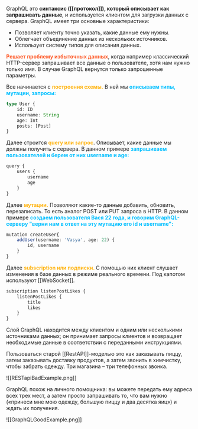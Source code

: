GraphQL это **синтаксис ([[протокол]]), который описывает как запрашивать данные**, и используется клиентом для загрузки данных с сервера. GraphQL имеет три основные характеристики:

-   Позволяет клиенту точно указать, какие данные ему нужны.
-   Облегчает объединение данных из нескольких источников.
-   Использует систему типов для описания данных.

<span style="font-weight: bold; color: #FE5C2B;">Решает проблему избыточных данных</span>, когда например классический HTTP-сервер запрашивает все данные о пользователе, хотя нам нужно только имя. В случае GraphQL вернутся только запрошенные параметры.

Все начинается с <span style="font-weight: bold; color: #FFB514;">построения схемы.</span> В ней мы <span style="font-weight: bold; color: deepskyblue;">описываем типы, мутации, запросы:</span>
```ts
type User {
	id: ID
	username: String
	age: Int
	posts: [Post]
}
```

Далее строится <span style="font-weight: bold; color: #FFB514;">query или запрос</span>. Описывает, какие данные мы должны получить с сервера.
В данном примере <span style="font-weight: bold; color: deepskyblue;">запрашиваем пользователей и берем от них username и age:</span>
```ts
query {
	users {
		username
		age
	}
}
```

Далее <span style="font-weight: bold; color: #FFB514;">мутации.</span> Позволяют какие-то данные добавить, обновить, перезаписать. То есть аналог POST или  PUT запроса в HTTP.
В данном примере <span style="font-weight: bold; color: deepskyblue;">создаем пользователя Вася 22 года, и говорим GraphQL-серверу "верни нам в ответ на эту мутацию его id и username":</span>
```ts
mutation createUser{
	addUser(username: 'Vasya', age: 22) {
		id, username
	}
}
```

Далее <span style="font-weight: bold; color: #FFB514;">subscription или подписки. </span> С помощью них клиент слушает изменения в базе данных в режиме реального времени. Под капотом используют [[WebSocket]].
```ts 
subscription listenPostLikes {
	listenPostLikes {
		title 
		likes
	}
}
```

Слой GraphQL находится между клиентом и одним или несколькими источниками данных; он принимает запросы клиентов и возвращает необходимые данные в соответствии с переданными инструкциями.

Пользоваться старой [[RestAPI]]-моделью это как заказывать пиццу, затем заказывать доставку продуктов, а затем звонить в химчистку, чтобы забрать одежду. Три магазина – три телефонных звонка.

![[RESTapiBadExample.png]]

GraphQL похож на личного помощника: вы можете передать ему адреса всех трех мест, а затем просто запрашивать то, что вам нужно («принеси мне мою одежду, большую пиццу и два десятка яиц») и ждать их получения.

![[GraphQLGoodExample.png]]
